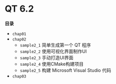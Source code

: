 # QT 6.2

**目录**
- `chap01`
- `chap02`
  - `sample2_1` 简单生成第一个 QT 程序
  - `sample2_2` 使用可视化界面制作UI
  - `sample2_3` 手动打造UI界面
  - `sample2_4` 使用CMake构建项目
  - `sample2_5` 构建 Microsoft Visual Studio 代码
- `chap03`


